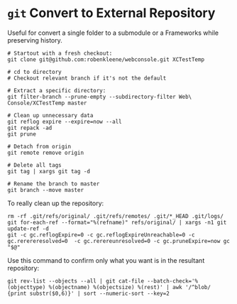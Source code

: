 # `git` Convert to External Repository

Useful for convert a single folder to a submodule or a Frameworks while preserving history.

	# Startout with a fresh checkout:
	git clone git@github.com:robenkleene/webconsole.git XCTestTemp

	# cd to directory
	# Checkout relevant branch if it's not the default
	
	# Extract a specific directory:
	git filter-branch --prune-empty --subdirectory-filter Web\ Console/XCTestTemp master
	
	# Clean up unnecessary data
	git reflog expire --expire=now --all
	git repack -ad
	git prune
	
	# Detach from origin
	git remote remove origin
	
	# Delete all tags
	git tag | xargs git tag -d
	
	# Rename the branch to master
	git branch --move master

To really clean up the repository:

	rm -rf .git/refs/original/ .git/refs/remotes/ .git/*_HEAD .git/logs/
	git for-each-ref --format="%(refname)" refs/original/ | xargs -n1 git update-ref -d
	git -c gc.reflogExpire=0 -c gc.reflogExpireUnreachable=0 -c gc.rerereresolved=0  -c gc.rerereunresolved=0 -c gc.pruneExpire=now gc "$@"

Use this command to confirm only what you want is in the resultant repository:

	git rev-list --objects --all | git cat-file --batch-check='%(objecttype) %(objectname) %(objectsize) %(rest)' | awk '/^blob/ {print substr($0,6)}' | sort --numeric-sort --key=2
